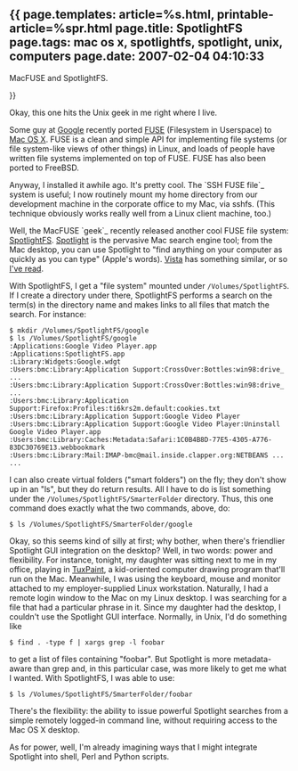 {{
page.templates: article=%s.html, printable-article=%spr.html
page.title: SpotlightFS
page.tags: mac os x, spotlightfs, spotlight, unix, computers
page.date: 2007-02-04 04:10:33
---
MacFUSE and SpotlightFS.





}}

Okay, this one hits the Unix geek in me right where I live.

Some guy at [Google][] recently ported
[FUSE][] (Filesystem in Userspace) to
[Mac OS X][]. FUSE is a clean and
simple API for implementing file systems (or file system-like views
of other things) in Linux, and loads of people have written file
systems implemented on top of FUSE. FUSE has also been ported to
FreeBSD.

Anyway, I installed it awhile ago. It's pretty cool. The \`SSH FUSE
file\`\_ system is useful; I now routinely mount my home directory
from our development machine in the corporate office to my Mac, via
sshfs. (This technique obviously works really well from a Linux
client machine, too.)

Well, the MacFUSE \`geek\`\_ recently released another cool FUSE
file system:
[SpotlightFS][].
[Spotlight][] is the
pervasive Mac search engine tool; from the Mac desktop, you can use
Spotlight to "find anything on your computer as quickly as you can
type" (Apple's words).
[Vista][]
has something similar, or so
[I've read][].

With SpotlightFS, I get a "file system" mounted under
`/Volumes/SpotlightFS`. If I create a directory under there,
SpotlightFS performs a search on the term(s) in the directory name
and makes links to all files that match the search. For instance:

    $ mkdir /Volumes/SpotlightFS/google
    $ ls /Volumes/SpotlightFS/google
    :Applications:Google Video Player.app
    :Applications:SpotlightFS.app
    :Library:Widgets:Google.wdgt
    :Users:bmc:Library:Application Support:CrossOver:Bottles:win98:drive_ ...
    :Users:bmc:Library:Application Support:CrossOver:Bottles:win98:drive_ ...
    :Users:bmc:Library:Application Support:Firefox:Profiles:ti6krs2m.default:cookies.txt
    :Users:bmc:Library:Application Support:Google Video Player
    :Users:bmc:Library:Application Support:Google Video Player:Uninstall Google Video Player.app
    :Users:bmc:Library:Caches:Metadata:Safari:1C0B4B8D-77E5-4305-A776-83DC30769E13.webbookmark
    :Users:bmc:Library:Mail:IMAP-bmc@mail.inside.clapper.org:NETBEANS ...
    ...

I can also create virtual folders ("smart folders") on the fly;
they don't show up in an "ls", but they do return results. All I
have to do is list something under the
`/Volumes/SpotlightFS/SmarterFolder` directory. Thus, this one
command does exactly what the two commands, above, do:

    $ ls /Volumes/SpotlightFS/SmarterFolder/google

Okay, so this seems kind of silly at first; why bother, when
there's friendlier Spotlight GUI integration on the desktop? Well,
in two words: power and flexibility. For instance, tonight, my
daughter was sitting next to me in my office, playing in
[TuxPaint][], a kid-oriented computer
drawing program that'll run on the Mac. Meanwhile, I was using the
keyboard, mouse and monitor attached to my employer-supplied Linux
workstation. Naturally, I had a remote login window to the Mac on
my Linux desktop. I was searching for a file that had a particular
phrase in it. Since my daughter had the desktop, I couldn't use the
Spotlight GUI interface. Normally, in Unix, I'd do something like

    $ find . -type f | xargs grep -l foobar

to get a list of files containing "foobar". But Spotlight is more
metadata-aware than grep and, in this particular case, was more
likely to get me what I wanted. With SpotlightFS, I was able to
use:

    $ ls /Volumes/SpotlightFS/SmarterFolder/foobar

There's the flexibility: the ability to issue powerful Spotlight
searches from a simple remotely logged-in command line, without
requiring access to the Mac OS X desktop.

As for power, well, I'm already imagining ways that I might
integrate Spotlight into shell, Perl and Python scripts.




[Google]: http://www.google.com/
[FUSE]: http://fuse.sourceforge.net/
[Mac OS X]: http://code.google.com/p/macfuse/
[SpotlightFS]: http://code.google.com/p/macfuse/wiki/MACFUSE_FS_SPOTLIGHTFS
[Spotlight]: http://www.apple.com/macosx/features/spotlight/
[Vista]: http://www.microsoft.com/windows/products/windowsvista/default.mspx
[I've read]: http://www.eweek.com/article2/0,1895,1842175,00.asp
[TuxPaint]: http://www.tuxpaint.org/
